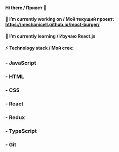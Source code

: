 #### Hi there / Привет 👋

#### 🔭 I’m currently working on / Мой текущий проект: https://mechanicell.github.io/react-burger/
#### 🌱 I’m currently learning / Изучаю React.js  

#### ⚡ Technology stack / Мой стек: 
### -   JavaScript 
### -   HTML 
### -   CSS 
### -   React 
### -   Redux
### -   TypeScript  
### -   Git

<!--
**MechaniCell/MechaniCell** is a ✨ _special_ ✨ repository because its `README.md` (this file) appears on your GitHub profile.

Here are some ideas to get you started:

- 👯 I’m looking to collaborate on ...
- 🤔 I’m looking for help with ...
- 💬 Ask me about ...
- 📫 How to reach me: ...
- 😄 Pronouns: ...
- ⚡ Fun fact: ...
-->
